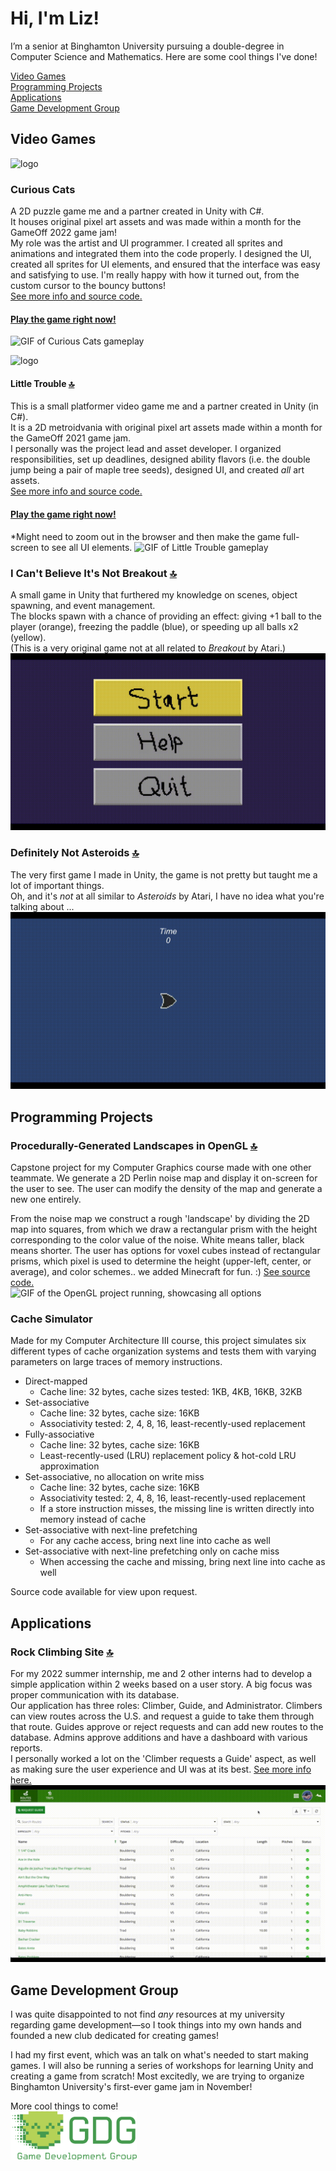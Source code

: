 # Hi, I'm Liz!
I’m a senior at Binghamton University pursuing a double-degree in Computer Science and Mathematics. Here are some cool things I've done!

[Video Games](#video-games) <br/>
[Programming Projects](#programming-projects) <br/>
[Applications](#applications) <br/>
[Game Development Group](#game-development-group) </br>

## Video Games
![logo](https://img.itch.zone/aW1nLzEwNjY2OTI1LnBuZw==/original/%2FT6l5K.png)
### Curious Cats
A 2D puzzle game me and a partner created in Unity with C#. 
<br/>It houses original pixel art assets and was made within a month for the GameOff 2022 game jam!
<br/>My role was the artist and UI programmer. I created all sprites and animations and integrated them into the code properly. I designed the UI, created all sprites for UI elements, and ensured that the interface was easy and satisfying to use. I'm really happy with how it turned out, from the custom cursor to the bouncy buttons!
<br/> [See more info and source code.](https://github.com/E-Potapova/GameOff2022)
#### [Play the game right now!](https://e-potapova.itch.io/curious-cats) 
<img src="curious_cats.gif" alt="GIF of Curious Cats gameplay"/>

![logo](https://img.itch.zone/aW1nLzc1Njg5MjUucG5n/original/KU9tPL.png)
#### Little Trouble [:top:](#hi-im-liz)
This is a small platformer video game me and a partner created in Unity (in C#). 
<br/>It is a 2D metroidvania with original pixel art assets made within a month for the GameOff 2021 game jam.
<br/> I personally was the project lead and asset developer. I organized responsibilities, set up deadlines, designed ability flavors (i.e. the double jump being a pair of maple tree seeds), designed UI, and created *all* art assets.
<br/> [See more info and source code.](https://github.com/E-Potapova/GameOff2021)
#### [Play the game right now!](https://e-potapova.itch.io/little-trouble) 
*Might need to zoom out in the browser and then make the game full-screen to see all UI elements.
<img src="little_trouble.gif" alt="GIF of Little Trouble gameplay"/>

### I Can't Believe It's Not Breakout [:top:](#hi-im-liz)
A small game in Unity that furthered my knowledge on scenes, object spawning, and event management.
<br/> The blocks spawn with a chance of providing an effect: giving +1 ball to the player (orange), freezing the paddle (blue), or speeding up all balls x2 (yellow).
<br/> (This is a very original game not at all related to *Breakout* by Atari.)
<img src="breakout.gif" alt="GIF of gameplay of an Atari Breakout clone"/>

### Definitely Not Asteroids [:top:](#hi-im-liz)
The very first game I made in Unity, the game is not pretty but taught me a lot of important things.
<br/> Oh, and it's *not* at all similar to *Asteroids* by Atari, I have no idea what you're talking about ... 
<img src="asteroids.gif" alt="GIF of gameplay of an Atari Asteroids clone"/>

## Programming Projects
### Procedurally-Generated Landscapes in OpenGL [:top:](#hi-im-liz)
Capstone project for my Computer Graphics course made with one other teammate. We generate a 2D Perlin noise map and display it on-screen for the user to see. The user can modify the density of the map and generate a new one entirely.

From the noise map we construct a rough 'landscape' by dividing the 2D map into squares, from which we draw a rectangular prism with the height corresponding to the color value of the noise. White means taller, black means shorter. The user has options for voxel cubes instead of rectangular prisms, which pixel is used to determine the height (upper-left, center, or average), and color schemes.. we added Minecraft for fun. :) [See source code.](OpenGL%20Project/)
<br/><img src="computer-graphics.gif" alt="GIF of the OpenGL project running, showcasing all options"/>

### Cache Simulator
Made for my Computer Architecture III course, this project simulates six different types of cache organization systems and tests them with varying parameters on large traces of memory instructions.
 - Direct-mapped
    - Cache line: 32 bytes, cache sizes tested: 1KB, 4KB, 16KB, 32KB
 - Set-associative
    - Cache line: 32 bytes, cache size: 16KB
    - Associativity tested: 2, 4, 8, 16, least-recently-used replacement
 - Fully-associative
    - Cache line: 32 bytes, cache size: 16KB
    - Least-recently-used (LRU) replacement policy & hot-cold LRU approximation
 - Set-associative, no allocation on write miss
    - Cache line: 32 bytes, cache size: 16KB
    - Associativity tested: 2, 4, 8, 16, least-recently-used replacement
    - If a store instruction misses, the missing line is written directly into memory instead of cache
 - Set-associative with next-line prefetching
    - For any cache access, bring next line into cache as well
 - Set-associative with next-line prefetching only on cache miss
    - When accessing the cache and missing, bring next line into cache as well

Source code available for view upon request.

## Applications
### Rock Climbing Site [:top:](#hi-im-liz)
For my 2022 summer internship, me and 2 other interns had to develop a simple application within 2 weeks based on a user story. A big focus was proper communication with its database.
<br/> Our application has three roles: Climber, Guide, and Administrator. Climbers can view routes across the U.S. and request a guide to take them through that route. Guides approve or reject requests and can add new routes to the database. Admins approve additions and have a dashboard with various reports.
<br/> I personally worked a lot on the 'Climber requests a Guide' aspect, as well as making sure the user experience and UI was at its best.
[See more info here.](Internship%20Site/) <br/>
<img src="Internship%20Site/media/all_roles.gif" alt="GIF of using Rock Climbing application"/>

## Game Development Group 
I was quite disappointed to not find *any* resources at my university regarding game development—so I took things into my own hands and founded a new club dedicated for creating games!

I had my first event, which was an talk on what's needed to start making games. I will also be running a series of workshops for learning Unity and creating a game from scratch! Most excitedly, we are trying to organize Binghamton University's first-ever game jam in November!

More cool things to come!
<br/><img src="GDG-logo-full-text.svg" alt="Game Development Group Logo" width="40%"/>
